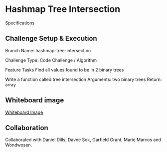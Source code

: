# Hashmap Tree Intersection

Specifications

## Challenge Setup & Execution

Branch Name: hashmap-tree-intersection

Challenge Type: Code Challenge / Algorithm

Feature Tasks
Find all values found to be in 2 binary trees

Write a function called tree intersection
Arguments: two binary trees
Return: array

## Whiteboard image

[Whiteboard Image](https://github.com/prabin544/data-structures-and-algorithms/blob/main/python/hashmap_tree_intersection/HashmaptreeIntersection%20Whiteboard.jpg)

## Collaboration

Collaborated with Daniel Dills, Davee Sok, Garfield Grant, Marie Marcos and Wondwosen. 

